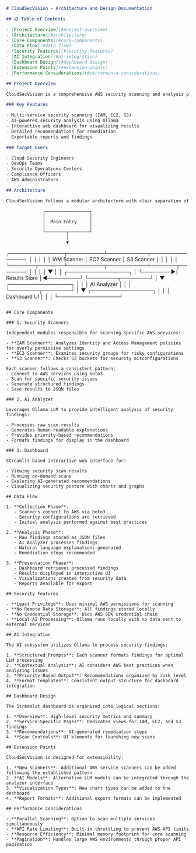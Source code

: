 ```markdown
# CloudSecVision - Architecture and Design Documentation

## 📋 Table of Contents

- [Project Overview](#project-overview)
- [Architecture](#architecture)
- [Core Components](#core-components)
- [Data Flow](#data-flow)
- [Security Features](#security-features)
- [AI Integration](#ai-integration)
- [Dashboard Design](#dashboard-design)
- [Extension Points](#extension-points)
- [Performance Considerations](#performance-considerations)

## Project Overview

CloudSecVision is a comprehensive AWS security scanning and analysis platform designed to identify security vulnerabilities, policy misconfigurations, and risky settings across multiple AWS services. The platform combines automated security scanning with AI-powered analysis to provide actionable remediation steps and security insights.

### Key Features

- Multi-service security scanning (IAM, EC2, S3)
- AI-powered security analysis using Ollama
- Interactive web dashboard for visualizing results
- Detailed recommendations for remediation
- Exportable reports and findings

### Target Users

- Cloud Security Engineers
- DevOps Teams
- Security Operations Centers
- Compliance Officers
- AWS Administrators

## Architecture

CloudSecVision follows a modular architecture with clear separation of concerns:

```
                  ┌─────────────────┐
                  │                 │
                  │  Main Entry     │
                  │                 │
                  └────────┬────────┘
                           │
                           ▼
┌───────────────┬──────────┴───────────┬───────────────┐
│               │                      │               │
│  IAM Scanner  │    EC2 Scanner       │  S3 Scanner   │
│               │                      │               │
└───────┬───────┴──────────┬───────────┴───────┬───────┘
        │                  │                   │
        │                  ▼                   │
        │         ┌─────────────────┐          │
        └────────►│  Results Store  │◄─────────┘
                  └────────┬────────┘
                           │
                           ▼
                  ┌─────────────────┐
                  │                 │
                  │  AI Analyzer    │
                  │                 │
                  └────────┬────────┘
                           │
                           ▼
                  ┌─────────────────┐
                  │                 │
                  │  Dashboard UI   │
                  │                 │
                  └─────────────────┘
```

## Core Components

### 1. Security Scanners

Independent modules responsible for scanning specific AWS services:

- **IAM Scanner**: Analyzes Identity and Access Management policies for overly permissive settings
- **EC2 Scanner**: Examines security groups for risky configurations
- **S3 Scanner**: Checks S3 buckets for security misconfigurations

Each scanner follows a consistent pattern:
- Connect to AWS services using boto3
- Scan for specific security issues
- Generate structured findings
- Save results to JSON files

### 2. AI Analyzer

Leverages Ollama LLM to provide intelligent analysis of security findings:

- Processes raw scan results
- Generates human-readable explanations
- Provides priority-based recommendations
- Formats findings for display in the dashboard

### 3. Dashboard

Streamlit-based interactive web interface for:

- Viewing security scan results
- Running on-demand scans
- Exploring AI-generated recommendations
- Visualizing security posture with charts and graphs

## Data Flow

1. **Collection Phase**:
   - Scanners connect to AWS via boto3
   - Security configurations are retrieved
   - Initial analysis performed against best practices

2. **Analysis Phase**:
   - Raw findings stored as JSON files
   - AI Analyzer processes findings
   - Natural language explanations generated
   - Remediation steps recommended

3. **Presentation Phase**:
   - Dashboard retrieves processed findings
   - Results displayed in interactive UI
   - Visualizations created from security data
   - Reports available for export

## Security Features

- **Least Privilege**: Uses minimal AWS permissions for scanning
- **No Remote Data Storage**: All findings stored locally
- **No Credential Storage**: Uses AWS SDK credential chain
- **Local AI Processing**: Ollama runs locally with no data sent to external services

## AI Integration

The AI subsystem utilizes Ollama to process security findings:

1. **Structured Prompts**: Each scanner formats findings for optimal LLM processing
2. **Contextual Analysis**: AI considers AWS best practices when analyzing issues
3. **Priority-Based Output**: Recommendations organized by risk level
4. **Format Templates**: Consistent output structure for dashboard integration

## Dashboard Design

The Streamlit dashboard is organized into logical sections:

1. **Overview**: High-level security metrics and summary
2. **Service-Specific Pages**: Dedicated views for IAM, EC2, and S3 findings
3. **Recommendations**: AI-generated remediation steps
4. **Scan Controls**: UI elements for launching new scans

## Extension Points

CloudSecVision is designed for extensibility:

1. **New Scanners**: Additional AWS service scanners can be added following the established pattern
2. **AI Models**: Alternative LLM models can be integrated through the analyzer interface
3. **Visualization Types**: New chart types can be added to the dashboard
4. **Report Formats**: Additional export formats can be implemented

## Performance Considerations

- **Parallel Scanning**: Option to scan multiple services simultaneously
- **API Rate Limiting**: Built-in throttling to prevent AWS API limits
- **Resource Efficiency**: Minimal memory footprint for core scanning
- **Pagination**: Handles large AWS environments through proper API pagination
```
